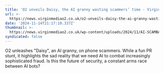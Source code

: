 ```yaml
---
title: 'O2 unveils Daisy, the AI granny wasting scammers’ time - Virgin Media O2'
url: >-
  https://news.virginmediao2.co.uk/o2-unveils-daisy-the-ai-granny-wasting-scammers-time/
date: '2024-11-14T21:17:10.337Z'
thumbnail: >-
  https://news.virginmediao2.co.uk/wp-content/uploads/2024/11/AI-SCAMBAITERS-IMAGE-3-1024x576.png
syndicated: false
---
```

O2 unleashes "Daisy", an AI granny, on phone scammers. While a fun PR stunt, it highlights the sad reality that we need AI to combat increasingly sophisticated fraud. Is this the future of security, a constant arms race between AI bots?
